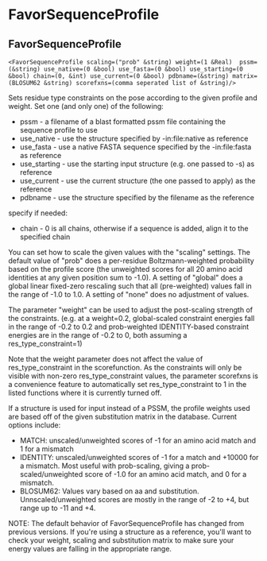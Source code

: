 # FavorSequenceProfile
## FavorSequenceProfile

```
<FavorSequenceProfile scaling=("prob" &string) weight=(1 &Real)  pssm=(&string) use_native=(0 &bool) use_fasta=(0 &bool) use_starting=(0 &bool) chain=(0, &int) use_current=(0 &bool) pdbname=(&string) matrix=(BLOSUM62 &string) scorefxns=(comma seperated list of &string)/>
```

Sets residue type constraints on the pose according to the given profile and weight. Set one (and only one) of the following:

-   pssm - a filename of a blast formatted pssm file containing the sequence profile to use
-   use\_native - use the structure specified by -in:file:native as reference
-   use\_fasta - use a native FASTA sequence specified by the -in:file:fasta as reference
-   use\_starting - use the starting input structure (e.g. one passed to -s) as reference
-   use\_current - use the current structure (the one passed to apply) as the reference
-   pdbname - use the structure specified by the filename as the reference

specify if needed:

-   chain - 0 is all chains, otherwise if a sequence is added, align it to the specified chain

You can set how to scale the given values with the "scaling" settings. The default value of "prob" does a per-residue Boltzmann-weighted probability based on the profile score (the unweighted scores for all 20 amino acid identities at any given position sum to -1.0). A setting of "global" does a global linear fixed-zero rescaling such that all (pre-weighted) values fall in the range of -1.0 to 1.0. A setting of "none" does no adjustment of values.

The parameter "weight" can be used to adjust the post-scaling strength of the constraints. (e.g. at a weight=0.2, global-scaled constraint energies fall in the range of -0.2 to 0.2 and prob-weighted IDENTITY-based constraint energies are in the range of -0.2 to 0, both assuming a res\_type\_constraint=1)

Note that the weight parameter does not affect the value of res\_type\_constraint in the scorefunction. As the constraints will only be visible with non-zero res\_type\_constraint values, the parameter scorefxns is a convenience feature to automatically set res\_type\_constraint to 1 in the listed functions where it is currently turned off.

If a structure is used for input instead of a PSSM, the profile weights used are based off of the given substitution matrix in the database. Current options include:

-   MATCH: unscaled/unweighted scores of -1 for an amino acid match and 1 for a mismatch
-   IDENTITY: unscaled/unweighted scores of -1 for a match and +10000 for a mismatch. Most useful with prob-scaling, giving a prob-scaled/unweighted score of -1.0 for an amino acid match, and 0 for a mismatch.
-   BLOSUM62: Values vary based on aa and substitution. Unnscaled/unweighted scores are mostly in the range of -2 to +4, but range up to -11 and +4.

NOTE: The default behavior of FavorSequenceProfile has changed from previous versions. If you're using a structure as a reference, you'll want to check your weight, scaling and substitution matrix to make sure your energy values are falling in the appropriate range.


